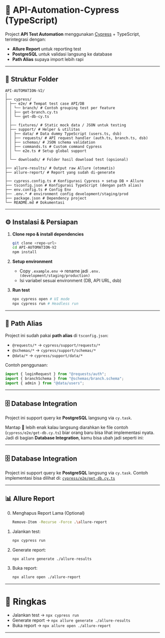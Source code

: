 # 🚀 API-Automation-Cypress (TypeScript)

Project **API Test Automation** menggunakan [Cypress](https://www.cypress.io/) + TypeScript, terintegrasi dengan:

-   **Allure Report** untuk reporting test
-   **PostgreSQL** untuk validasi langsung ke database
-   **Path Alias** supaya import lebih rapi

---

## 📁 Struktur Folder

```
API-AUTOMATION-V2/
│
├── cypress/
│ ├── e2e/ # Tempat test case API/DB
│ │ └── branch/ # Contoh grouping test per feature
│ │ ├── get-branch.cy.ts
│ │ └── get-db-cy.ts
│ │
│ ├── fixtures/ # Static mock data / JSON untuk testing
│ ├── support/ # Helper & utilitas
│ │ ├── data/ # Data dummy TypeScript (users.ts, dsb)
│ │ ├── requests/ # API request handler (auth.ts, branch.ts, dsb)
│ │ ├── schemas/ # JSON schema validation
│ │ ├── commands.ts # Custom command Cypress
│ │ └── e2e.ts # Setup global support
│ │
│ └── downloads/ # Folder hasil download test (opsional)
│
├── allure-results/ # Output raw Allure (otomatis)
├── allure-report/ # Report yang sudah di-generate
│
├── cypress.config.ts # Konfigurasi Cypress + setup DB + Allure
├── tsconfig.json # Konfigurasi TypeScript (dengan path alias)
├── env.config.ts # Config Env
├── .env.* # environment config development/staging/prod
├── package.json # Dependency project
└── README.md # Dokumentasi
```

---

## ⚙️ Instalasi & Persiapan

1. **Clone repo & install dependencies**

    ```bash
    git clone <repo-url>
    cd API-AUTOMATION-V2
    npm install
    ```

2. **Setup environment**

    - Copy `.example.env` → rename jadi `.env.(development/staging/production)`
    - Isi variabel sesuai environment (DB, API URL, dsb)

3. **Run test**
    ```bash
    npx cypress open # UI mode
    npx cypress run # Headless run
    ```

---

## 🧩 Path Alias

Project ini sudah pakai **path alias** di `tsconfig.json`:

-   `@requests/*` → `cypress/support/requests/*`
-   `@schemas/*` → `cypress/support/schemas/*`
-   `@data/*` → `cypress/support/data/*`

Contoh penggunaan:

```ts
import { loginRequest } from "@requests/auth";
import { branchSchema } from "@schemas/branch.schema";
import { admin } from "@data/users";
```

---

## 🗄️ Database Integration

Project ini support query ke **PostgreSQL** langsung via `cy.task`.

Mantap 🚀 lebih enak kalau langsung diarahkan ke file contoh (`cypress/e2e/get-db.cy.ts`) biar orang baru bisa lihat implementasi nyata. Jadi di bagian **Database Integration**, kamu bisa ubah jadi seperti ini:

---

## 🗄️ Database Integration

Project ini support query ke **PostgreSQL** langsung via `cy.task`.
Contoh implementasi bisa dilihat di: [`cypress/e2e/get-db.cy.ts`](./cypress/e2e/get-db.cy.ts)

---

## 📊 Allure Report

0.  Menghapus Report Lama (Optional)
    ```bash
    Remove-Item -Recurse -Force .\allure-report
    ```
1.  Jalankan test:

    ```bash
    npx cypress run
    ```

2.  Generate report:

    ```bash
    npx allure generate ./allure-results
    ```

3.  Buka report:

    ```bash
    npx allure open ./allure-report
    ```

---

# 🎯 Ringkas

-   Jalankan test → `npx cypress run`
-   Generate report → `npx allure generate ./allure-results`
-   Buka report → `npx allure open ./allure-report`

---
